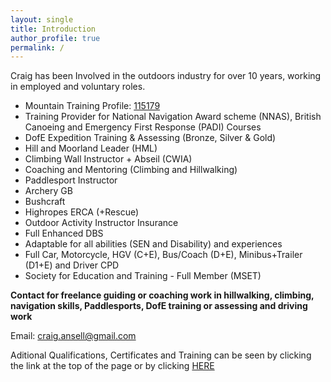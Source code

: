 ```yaml
---
layout: single
title: Introduction
author_profile: true
permalink: /
---
```


Craig has been Involved in the outdoors industry for over 10 years, working in employed and voluntary roles.

- Mountain Training Profile: [115179](https://mt.tahdah.me/profile/index/115179)
- Training Provider for National Navigation Award scheme (NNAS), British Canoeing and Emergency First Response (PADI) Courses
- DofE Expedition Training & Assessing (Bronze, Silver & Gold)
- Hill and Moorland Leader (HML)
- Climbing Wall Instructor + Abseil (CWIA)
- Coaching and Mentoring (Climbing and Hillwalking)
- Paddlesport Instructor
- Archery GB
- Bushcraft
- Highropes ERCA (+Rescue)
- Outdoor Activity Instructor Insurance
- Full Enhanced DBS
- Adaptable for all abilities (SEN and Disability) and experiences
- Full Car, Motorcycle, HGV (C+E), Bus/Coach (D+E), Minibus+Trailer (D1+E) and Driver CPD
- Society for Education and Training - Full Member (MSET)

**Contact for freelance guiding or coaching work in hillwalking, climbing, navigation skills, Paddlesports, DofE training or assessing and driving work**

Email: <a href="mailto:craig.ansell@gmail.com">craig.ansell@gmail.com</a>

Aditional Qualifications, Certificates and Training can be seen by clicking the link at the top of the page or by clicking [HERE](/aqt/)
